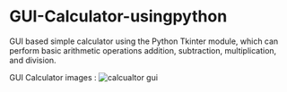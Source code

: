 # GUI-Calculator-usingpython
GUI based simple calculator using the Python Tkinter module, which can perform basic arithmetic operations addition, subtraction, multiplication, and division.

GUI Calculator images :
![calcualtor gui](https://user-images.githubusercontent.com/68479220/156696911-f6aee20b-79c3-4c7f-ad06-47eaa2f5c544.png)

